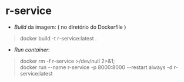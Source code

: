 # r-service

* _Build_ da imagem: ( no diretório do Dockerfile ) 
> docker build -t r-service:latest .

* _Run container_: 
> docker rm -f r-service >/dev/null 2>&1; \
> docker run --name r-service -p 8000:8000 --restart always -d r-service:latest